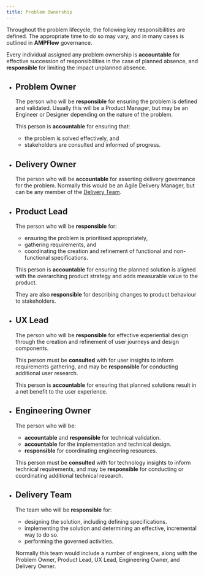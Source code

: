 ```yaml
---
title: Problem Ownership
---
```


Throughout the problem lifecycle, the following key responsibilities are defined. The appropriate time to do so may vary, and in many cases is outlined in **AMPFlow** governance.

Every individual assigned any problem ownership is **accountable** for effective succession of responsibilities in the case of planned absence, and **responsible** for limiting the impact unplanned absence. 

<div class="grid cards max" markdown>

- ## Problem Owner
    
    The person who will be **responsible** for ensuring the problem is defined and validated. Usually this will be a Product Manager, but may be an Engineer or Designer depending on the nature of the problem.

    This person is **accountable** for ensuring that:

    - the problem is solved effectively, and
    - stakeholders are consulted and informed of progress.

- ## Delivery Owner
    
    The person who will be **accountable** for asserting delivery governance for the problem. Normally this would be an Agile Delivery Manager, but can be any member of the [Delivery Team](#delivery-team).

- ## Product Lead
    
    The person who will be **responsible** for:

    - ensuring the problem is prioritised appropriately,
    - gathering requirements, and
    - coordinating the creation and refinement of functional and non-functional specifications.

    This person is **accountable** for ensuring the planned solution is aligned with the overarching product strategy and adds measurable value to the product.

    They are also **responsible** for describing changes to product behaviour to stakeholders.

- ## UX Lead
    
    The person who will be **responsible** for effective experiential design through the creation and refinement of user journeys and design components.

    This person must be **consulted** with for user insights to inform requirements gathering, and may be **responsible** for conducting additional user research. 

    This person is **accountable** for ensuring that planned solutions result in a net benefit to the user experience.  

- ## Engineering Owner
    
    The person who will be:

    - **accountable** and **responsible** for technical validation.  
    - **accountable** for the implementation and technical design.
    - **responsible** for coordinating engineering resources.
  
    This person must be **consulted** with for technology insights to inform technical requirements, and may be **responsible** for conducting or coordinating additional technical research. 
   
- ## Delivery Team
    
    The team who will be **responsible** for:

    - designing the solution, including defining specifications.
    - implementing the solution and determining an effective, incremental way to do so.
    - performing the governed activities.

    Normally this team would include a number of engineers, along with the Problem Owner, Product Lead, UX Lead, Engineering Owner, and Delivery Owner.

</div>